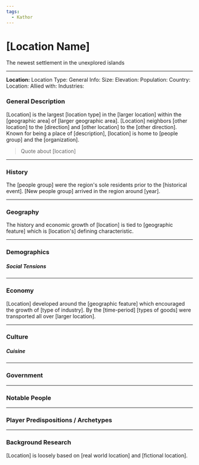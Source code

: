 ```yaml
---
tags:
  - Kathor
---
```

# [Location Name]

The newest settlement in the unexplored islands

---
**Location:**
Location Type:
General Info:
Size:
Elevation:
Population:
Country:
Location:
Allied with:
Industries:


### General Description

[Location] is the largest [location type] in the [larger location] within the [geographic area] of [larger geographic area]. [Location] neighbors [other location] to the [direction] and [other location] to the [other direction]. Known for being a place of [description], [location] is home to [people group] and the [organization].

> Quote about [location]

---
### History
The [people group] were the region's sole residents prior to the [historical event]. [New people group] arrived in the region around [year].

---
### Geography

The history and economic growth of [location] is tied to [geographic feature] which is [location's] defining characteristic.

---
### Demographics

##### Social Tensions

---
### Economy
[Location] developed around the [geographic feature] which encouraged the growth of [type of industry]. By the [time-period] [types of goods] were transported all over [larger location].

--- 
### Culture

##### Cuisine

---
### Government

---
### Notable People

---
### Player Predispositions / Archetypes

---
### Background Research

[Location] is loosely based on [real world location] and [fictional location].